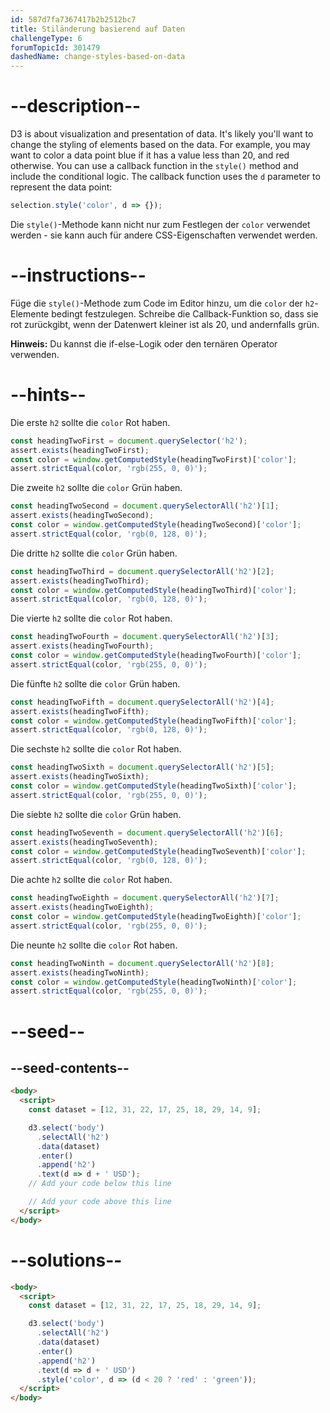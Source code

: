 ```yaml
---
id: 587d7fa7367417b2b2512bc7
title: Stiländerung basierend auf Daten
challengeType: 6
forumTopicId: 301479
dashedName: change-styles-based-on-data
---
```


# --description--

D3 is about visualization and presentation of data. It's likely you'll want to change the styling of elements based on the data. For example, you may want to color a data point blue if it has a value less than 20, and red otherwise. You can use a callback function in the `style()` method and include the conditional logic. The callback function uses the `d` parameter to represent the data point:

```js
selection.style('color', d => {});
```

Die `style()`-Methode kann nicht nur zum Festlegen der `color` verwendet werden - sie kann auch für andere CSS-Eigenschaften verwendet werden.

# --instructions--

Füge die `style()`-Methode zum Code im Editor hinzu, um die `color` der `h2`-Elemente bedingt festzulegen. Schreibe die Callback-Funktion so, dass sie rot zurückgibt, wenn der Datenwert kleiner ist als 20, und andernfalls grün.

**Hinweis:** Du kannst die if-else-Logik oder den ternären Operator verwenden.

# --hints--

Die erste `h2` sollte die `color` Rot haben.

```js
const headingTwoFirst = document.querySelector('h2');
assert.exists(headingTwoFirst); 
const color = window.getComputedStyle(headingTwoFirst)['color'];
assert.strictEqual(color, 'rgb(255, 0, 0)');
```

Die zweite `h2` sollte die `color` Grün haben.

```js
const headingTwoSecond = document.querySelectorAll('h2')[1];
assert.exists(headingTwoSecond); 
const color = window.getComputedStyle(headingTwoSecond)['color'];
assert.strictEqual(color, 'rgb(0, 128, 0)');
```

Die dritte `h2` sollte die `color` Grün haben.

```js
const headingTwoThird = document.querySelectorAll('h2')[2];
assert.exists(headingTwoThird); 
const color = window.getComputedStyle(headingTwoThird)['color'];
assert.strictEqual(color, 'rgb(0, 128, 0)');
```

Die vierte `h2` sollte die `color` Rot haben.

```js
const headingTwoFourth = document.querySelectorAll('h2')[3];
assert.exists(headingTwoFourth); 
const color = window.getComputedStyle(headingTwoFourth)['color'];
assert.strictEqual(color, 'rgb(255, 0, 0)');
```

Die fünfte `h2` sollte die `color` Grün haben.

```js
const headingTwoFifth = document.querySelectorAll('h2')[4];
assert.exists(headingTwoFifth); 
const color = window.getComputedStyle(headingTwoFifth)['color'];
assert.strictEqual(color, 'rgb(0, 128, 0)');
```

Die sechste `h2` sollte die `color` Rot haben.

```js
const headingTwoSixth = document.querySelectorAll('h2')[5];
assert.exists(headingTwoSixth); 
const color = window.getComputedStyle(headingTwoSixth)['color'];
assert.strictEqual(color, 'rgb(255, 0, 0)');
```

Die siebte `h2` sollte die `color` Grün haben.

```js
const headingTwoSeventh = document.querySelectorAll('h2')[6];
assert.exists(headingTwoSeventh); 
const color = window.getComputedStyle(headingTwoSeventh)['color'];
assert.strictEqual(color, 'rgb(0, 128, 0)');
```

Die achte `h2` sollte die `color` Rot haben.

```js
const headingTwoEighth = document.querySelectorAll('h2')[7];
assert.exists(headingTwoEighth); 
const color = window.getComputedStyle(headingTwoEighth)['color'];
assert.strictEqual(color, 'rgb(255, 0, 0)');
```

Die neunte `h2` sollte die `color` Rot haben.

```js
const headingTwoNinth = document.querySelectorAll('h2')[8];
assert.exists(headingTwoNinth); 
const color = window.getComputedStyle(headingTwoNinth)['color'];
assert.strictEqual(color, 'rgb(255, 0, 0)');
```

# --seed--

## --seed-contents--

```html
<body>
  <script>
    const dataset = [12, 31, 22, 17, 25, 18, 29, 14, 9];

    d3.select('body')
      .selectAll('h2')
      .data(dataset)
      .enter()
      .append('h2')
      .text(d => d + ' USD');
    // Add your code below this line

    // Add your code above this line
  </script>
</body>
```

# --solutions--

```html
<body>
  <script>
    const dataset = [12, 31, 22, 17, 25, 18, 29, 14, 9];

    d3.select('body')
      .selectAll('h2')
      .data(dataset)
      .enter()
      .append('h2')
      .text(d => d + ' USD')
      .style('color', d => (d < 20 ? 'red' : 'green'));
  </script>
</body>
```
